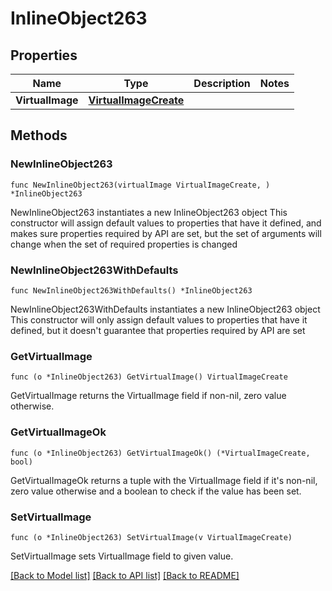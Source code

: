 # InlineObject263

## Properties

Name | Type | Description | Notes
------------ | ------------- | ------------- | -------------
**VirtualImage** | [**VirtualImageCreate**](virtualImageCreate.md) |  | 

## Methods

### NewInlineObject263

`func NewInlineObject263(virtualImage VirtualImageCreate, ) *InlineObject263`

NewInlineObject263 instantiates a new InlineObject263 object
This constructor will assign default values to properties that have it defined,
and makes sure properties required by API are set, but the set of arguments
will change when the set of required properties is changed

### NewInlineObject263WithDefaults

`func NewInlineObject263WithDefaults() *InlineObject263`

NewInlineObject263WithDefaults instantiates a new InlineObject263 object
This constructor will only assign default values to properties that have it defined,
but it doesn't guarantee that properties required by API are set

### GetVirtualImage

`func (o *InlineObject263) GetVirtualImage() VirtualImageCreate`

GetVirtualImage returns the VirtualImage field if non-nil, zero value otherwise.

### GetVirtualImageOk

`func (o *InlineObject263) GetVirtualImageOk() (*VirtualImageCreate, bool)`

GetVirtualImageOk returns a tuple with the VirtualImage field if it's non-nil, zero value otherwise
and a boolean to check if the value has been set.

### SetVirtualImage

`func (o *InlineObject263) SetVirtualImage(v VirtualImageCreate)`

SetVirtualImage sets VirtualImage field to given value.



[[Back to Model list]](../README.md#documentation-for-models) [[Back to API list]](../README.md#documentation-for-api-endpoints) [[Back to README]](../README.md)


